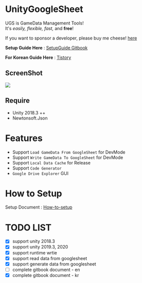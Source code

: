  
 
 # UnityGoogleSheet 

UGS is GameData Management Tools!  
It's *easily, flexible, fast,* and **free**! 

If you want to sponsor a developer, please buy me cheese! [here](http://paypal.me/shlifedev)  

**Setup Guide Here** : [SetupGuide Gitbook](https://shlifedev.gitbook.io/unitygooglesheet/) 
 
**For Korean Guide Here** : [Tistory](https://shlifedev.tistory.com/33)


## ScreenShot
![](https://i.imgur.com/ZBtiwmD.png)
  
 

## Require
  - Unity 2018.3 ++
  - Newtonsoft.Json

 
 
 # Features
 - Support `Load GameData From GoogleSheet` for DevMode
 - Support `Write GameData To GoogleSheet` for DevMode
 - Support `Local Data Cache` for Release
 - Support `Code Generator `
 - `Google Drive Explorer` GUI   
  
 # How to Setup
 Setup Document : [How-to-setup](http://shlifedev.gitbook.io/) 
  

 # TODO LIST
- [x] support unity 2018.3
- [x] support unity 2019.3, 2020
- [x] support runtime wrtie
- [x] support read data from googlesheet
- [x] support generate data from googlesheet
- [ ] complete gitbook document - en
- [x] complete gitbook document - kr
